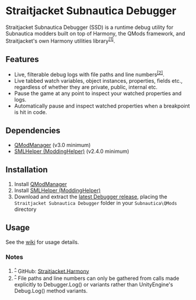 # Straitjacket Subnautica Debugger
Straitjacket Subnautica Debugger (SSD) is a runtime debug utility for Subnautica modders built on top of Harmony, the QMods framework, and Straitjacket's own Harmony utilities library<sup>[[1]](#Notes)</sup>.

## Features
- Live, filterable debug logs with file paths and line numbers<sup>[[2]](#Notes)</sup>.
- Live tabbed watch variables, object instances, properties, fields etc., regardless of whether they are private, public, internal etc.
- Pause the game at any point to inspect your watched properties and logs.
- Automatically pause and inspect watched properties when a breakpoint is hit in code.

## Dependencies
- [QModManager](https://www.nexusmods.com/subnautica/mods/201 "QModManager") (v3.0 minimum)
- [SMLHelper (ModdingHelper)](https://www.nexusmods.com/subnautica/mods/113 "SMLHelper (ModdingHelper)") (v2.4.0 minimum)

## Installation
1. Install [QModManager](https://www.nexusmods.com/subnautica/mods/201 "QModManager")
1. Install [SMLHelper (ModdingHelper)](https://www.nexusmods.com/subnautica/mods/113 "SMLHelper (ModdingHelper)")
1. Download and extract the [latest Debugger release](https://github.com/tobeyStraitjacket/Straitjacket.Subnautica.Mods.Debugger/releases/latest/download/Debugger.zip "latest Debugger release"), placing the `Straitjacket Subnautica Debugger` folder in your `Subnautica\QMods` directory

## Usage
See the [wiki](https://github.com/tobeyStraitjacket/Straitjacket.Subnautica.Mods.Debugger/wiki "Straitjacket Subnautica Debugger wiki") for usage details.

### Notes
1. <sup>[^](#Straitjacket-Subnautica-Debugger)</sup> GitHub: [Straitjacket.Harmony](https://github.com/tobeyStraitjacket/Straitjacket.Harmony "Straitjacket.Harmony on GitHub")
1. <sup>[^](#Features)</sup> File paths and line numbers can only be gathered from calls made explicitly to Debugger.Log() or variants rather than UnityEngine's Debug.Log() method variants.
